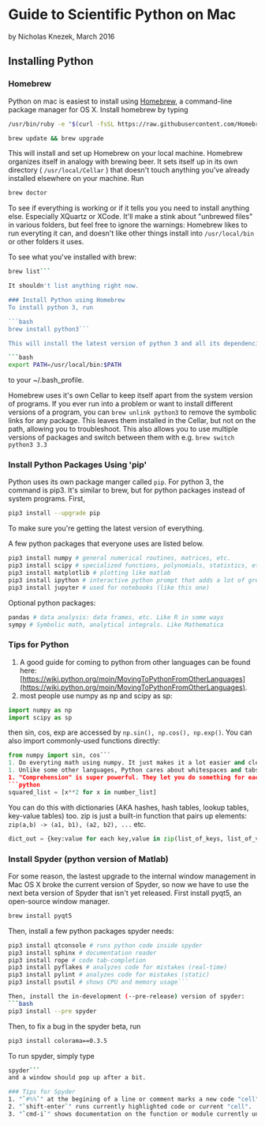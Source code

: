# Guide to Scientific Python on Mac
by Nicholas Knezek, March 2016

## Installing Python
### Homebrew
Python on mac is easiest to install using [Homebrew](http://brew.sh), a command-line package manager for OS X. Install homebrew by typing

```bash 
/usr/bin/ruby -e "$(curl -fsSL https://raw.githubusercontent.com/Homebrew/install/master/install)"
```

```bash
brew update && brew upgrade
```

This will install and set up Homebrew on your local machine. Homebrew organizes itself in analogy with brewing beer. It sets itself up in its own directory ( `/usr/local/Cellar` ) that doesn't touch anything you've already installed elsewhere on your machine. Run 

```bash
brew doctor
```

To see if everything is working or if it tells you you need to install anything else. Especially XQuartz or XCode. It'll make a stink about "unbrewed files" in various folders, but feel free to ignore the warnings: Homebrew likes to run everyting it can, and doesn't like other things install into `/usr/local/bin` or other folders it uses.

To see what you've installed with brew:

```bash
brew list```

It shouldn't list anything right now. 

### Install Python using Homebrew
To install python 3, run

```bash
brew install python3``` 

This will install the latest version of python 3 and all its dependencies in `/usr/local/Cellar` and symbolically link them into `/usr/local/bin` which should be listed first on your PATH. Note that `python` usually refers to Python 2 and `python3` refers to Python 3. If your PATH doesn't already list `/usr/local/bin` first, add

```bash
export PATH=/usr/local/bin:$PATH
```

to your ~/.bash_profile.

Homebrew uses it's own Cellar to keep itself apart from the system version of programs. If you ever run into a problem or want to install different versions of a program, you can `brew unlink python3` to remove the symbolic links for any package. This leaves them installed in the Cellar, but not on the path, allowing you to troubleshoot. This also allows you to use multiple versions of packages and switch between them with e.g. `brew switch python3 3.3`

### Install Python Packages Using 'pip'

Python uses its own package manger called `pip`. For python 3, the command is pip3. It's similar to brew, but for python packages instead of system programs. First,

```bash
pip3 install --upgrade pip
```

To make sure you're getting the latest version of everything.

A few python packages that everyone uses are listed below.

```bash
pip3 install numpy # general numerical routines, matrices, etc.
pip3 install scipy # specialized functions, polynomials, statistics, etc. 
pip3 install matplotlib # plotting like matlab
pip3 install ipython # interactive python prompt that adds a lot of great things
pip3 install jupyter # used for notebooks (like this one)
```

Optional python packages:
```bash
pandas # data analysis: data frames, etc. Like R in some ways
sympy # Symbolic math, analytical integrals. Like Mathematica
```

### Tips for Python
1. A good guide for coming to python from other languages can be found here: [https://wiki.python.org/moin/MovingToPythonFromOtherLanguages](https://wiki.python.org/moin/MovingToPythonFromOtherLanguages).
1. most people use numpy as np and scipy as sp:
```python 
import numpy as np
import scipy as sp
```
then sin, cos, exp are accessed by `np.sin(), np.cos(), np.exp()`. You can also import commonly-used functions directly:
```python 
from numpy import sin, cos```
1. Do everyting math using numpy. It just makes it a lot easier and clearer. 
1. Unlike some other languages, Python cares about whitespaces and tabs vs spaces. You have to make sure indentations line up or things won't work properly. This is the equivalent of forgetting a closin bracket in other languages.
1. "Comprehension" is super powerful. They let you do something for each item of a dictionary or list on one line. For example, if you want to get a list of the squares of numbers, you can type:
```python 
squared_list = [x**2 for x in number_list]
```
You can do this with dictionaries (AKA hashes, hash tables, lookup tables, key-value tables) too. zip is just a built-in function that pairs up elements: `zip(a,b) -> (a1, b1), (a2, b2), ...` etc. 
```python
dict_out = {key:value for each key,value in zip(list_of_keys, list_of_values)}
```


### Install Spyder (python version of Matlab)

For some reason, the lastest upgrade to the internal window management in Mac OS X broke the current version of Spyder, so now we have to use the next beta version of Spyder that isn't yet released. First install pyqt5, an open-source window manager. 
```bash
brew install pyqt5
```

Then, install a few python packages spyder needs:
```bash
pip3 install qtconsole # runs python code inside spyder
pip3 install sphinx # documentation reader
pip3 install rope # code tab-completion
pip3 install pyflakes # analyzes code for mistakes (real-time)
pip3 install pylint # analyzes code for mistakes (static)
pip3 install psutil # shows CPU and memory usage```

Then, install the in-development (--pre-release) version of spyder:
```bash 
pip3 install --pre spyder
```

Then, to fix a bug in the spyder beta, run
```bash
pip3 install colorama==0.3.5
```

To run spyder, simply type
```bash
spyder```
and a window should pop up after a bit. 

### Tips for Spyder
1. "`#%%`" at the begining of a line or comment marks a new code "cell". This allows you to split your script into chunks to run individually.
2. "`shift-enter`" runs currently highlighted code or current "cell". 
3. "`cmd-i`" shows documentation on the function or module currently under the cursor. 